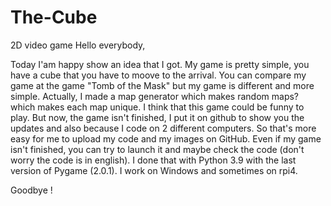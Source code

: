 # The-Cube
2D video game
Hello everybody,

Today I'am happy show an idea that I got. My game is pretty simple, you have a cube that you have to moove to the arrival. You can compare my game at the game "Tomb of
the Mask" but my game is different and more simple. Actually, I made a map generator which makes random maps? which makes each map unique. I think that this game could
be funny to play. But now, the game isn't finished, I put it on github to show you the updates and also because I code on 2 different computers. So that's more easy for
me to upload my code and my images on GitHub. Even if my game isn't finished, you can try to launch it and maybe check the code (don't worry the code is in english).
I done that with Python 3.9 with the last version of Pygame (2.0.1). I work on Windows and sometimes on rpi4.

Goodbye !
